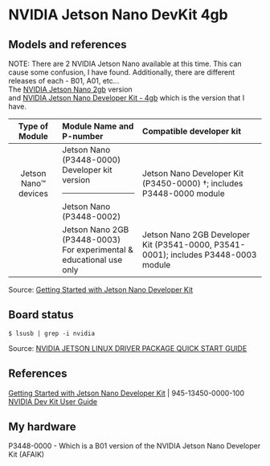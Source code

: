 # NVIDIA Jetson Nano DevKit 4gb

## Models and references
NOTE: There are 2 NVIDIA Jetson Nano available at this time.  This can cause some confusion, I have found.  Additionally, there are different releases of each - B01, A01, etc...  
The [NVIDIA Jetson Nano 2gb](https://developer.nvidia.com/embedded/learn/get-started-jetson-nano-2gb-devkit) version  
and [NVIDIA Jetson Nano Developer Kit - 4gb](https://developer.nvidia.com/embedded/learn/get-started-jetson-nano-devkit) which is the version that I have.

| Type of Module | Module Name and P-number | Compatible developer kit | 
|:------------:|:---------|:---------|
| Jetson Nano™ devices | Jetson Nano (P3448-0000) <BR> Developer kit version <HR> Jetson Nano (P3448-0002) | Jetson Nano Developer Kit (P3450-0000) †; includes P3448-0000 module |
| | Jetson Nano 2GB (P3448-0003) <BR> For experimental & educational use only | Jetson Nano 2GB Developer Kit (P3541-0000, P3541-0001); includes P3448-0003 module

Source: [Getting Started with Jetson Nano Developer Kit](https://developer.nvidia.com/embedded/learn/get-started-jetson-nano-devkit) 

## Board status

```
$ lsusb | grep -i nvidia 
```

Source: [NVIDIA JETSON LINUX DRIVER PACKAGE QUICK START GUIDE](https://developer.download.nvidia.com/embedded/L4T/r32_Release_v4.4/r32_Release_v4.4-GMC3/T210/l4t_quick_start_guide.txt)

## References 
[Getting Started with Jetson Nano Developer Kit](https://developer.nvidia.com/embedded/learn/get-started-jetson-nano-devkit) | 945-13450-0000-100  
[NVIDIA Dev Kit User Guide](https://developer.download.nvidia.com/assets/embedded/secure/jetson/Nano/docs/NV_Jetson_Nano_Developer_Kit_User_Guide.pdf?lEs1ihOZtCmxEbzRWEIdyueQP9ibiiW4nbX2zubJQdvC2RBPCL8yOTgOKG3jLccgRAAGuPw9zLx0KBdnpxwTLehUA447uIva0N3rylAS4Qe8-2lpgVoyDkw5xOuJMzjIq4HbGSx9PMNgFaFiMpotkHg0EujX4V9Kqn-HQSGBguf_TKtsgn58FdOoP2w_GQpAPZU)

## My hardware
P3448-0000 - Which is a B01 version of the NVIDIA Jetson Nano Developer Kit (AFAIK)
